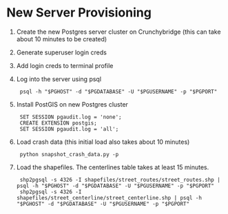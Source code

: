 # New Server Provisioning

1. Create the new Postgres server cluster on Crunchybridge (this can take about 10 minutes to be created)
2. Generate superuser login creds
3. Add login creds to terminal profile
3. Log into the server using psql

        psql -h "$PGHOST" -d "$PGDATABASE" -U "$PGUSERNAME" -p "$PGPORT"

4. Install PostGIS on new Postgres cluster

        SET SESSION pgaudit.log = 'none';
        CREATE EXTENSION postgis;
        SET SESSION pgaudit.log = 'all';

6. Load crash data (this initial load also takes about 10 minutes)

        python snapshot_crash_data.py -p

7. Load the shapefiles. The centerlines table takes at least 15 minutes.

        shp2pgsql -s 4326 -I shapefiles/street_routes/street_routes.shp | psql -h "$PGHOST" -d "$PGDATABASE" -U "$PGUSERNAME" -p "$PGPORT"
        shp2pgsql -s 4326 -I shapefiles/street_centerline/street_centerline.shp | psql -h "$PGHOST" -d "$PGDATABASE" -U "$PGUSERNAME" -p "$PGPORT"